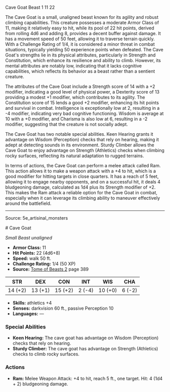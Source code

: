 <MonsterName/>Cave Goat</MonsterName>
<CreatureType/>Beast</CreatureType>
<CR/>1</CR>
<AC/>11</AC>
<HP/>22</HP>
<summary>The Cave Goat is a small, unaligned beast known for its agility and robust climbing capabilities. This creature possesses a moderate Armor Class of 11, making it relatively easy to hit, while its pool of 22 hit points, derived from rolling 4d6 and adding 8, provides a decent buffer against damage. It has a movement speed of 50 feet, allowing it to traverse terrain quickly. With a Challenge Rating of 1/4, it is considered a minor threat in combat situations, typically yielding 50 experience points when defeated. The Cave Goat's strengths lie in its physical attributes, particularly in Strength and Constitution, which enhance its resilience and ability to climb. However, its mental attributes are notably low, indicating that it lacks cognitive capabilities, which reflects its behavior as a beast rather than a sentient creature.</summary>

<detail>

The attributes of the Cave Goat include a Strength score of 14 with a +2 modifier, indicating a good level of physical power, a Dexterity score of 13 providing a modest +1 modifier, which contributes to its agility. The Constitution score of 15 lends a good +2 modifier, enhancing its hit points and survival in combat. Intelligence is exceptionally low at 2, resulting in a -4 modifier, indicating very bad cognitive functioning. Wisdom is average at 10 with a +0 modifier, and Charisma is also low at 6, resulting in a -2 modifier, suggesting that the creature is not socially adept.

The Cave Goat has two notable special abilities. Keen Hearing grants it advantage on Wisdom (Perception) checks that rely on hearing, making it adept at detecting sounds in its environment. Sturdy Climber allows the Cave Goat to enjoy advantage on Strength (Athletics) checks when climbing rocky surfaces, reflecting its natural adaptation to rugged terrains.

In terms of actions, the Cave Goat can perform a melee attack called Ram. This action allows it to make a weapon attack with a +4 to hit, which is a good modifier for hitting targets in close quarters. It has a reach of 5 feet, allowing it to engage nearby opponents, and on a successful hit, it deals 4 bludgeoning damage, calculated as 1d4 plus its Strength modifier of +2. This makes the Ram attack a reliable option for the Cave Goat in combat, especially when it can leverage its climbing ability to maneuver effectively around the battlefield.</detail>



---

Source: 5e_artisinal_monsters

<statblock>
# Cave Goat

*Small* *Beast* *unaligned*

- **Armor Class:** 11
- **Hit Points:** 22 (4d6+8)
- **Speed:** walk 50 ft.
- **Challenge Rating:** 1/4 (50 XP)
- **Source:** [Tome of Beasts 2](https://koboldpress.com/kpstore/product/tome-of-beasts-2-for-5th-edition) page 389

| STR | DEX | CON | INT | WIS | CHA |
| --- | --- | --- | --- | --- | --- |
| 14 (+2) | 13 (+1) | 15 (+2) | 2 (-4) | 10 (+0) | 6 (-2) |

- **Skills:** athletics +4
- **Senses:** darkvision 60 ft., passive Perception 10
- **Languages:** —

### Special Abilities

- **Keen Hearing:** The cave goat has advantage on Wisdom (Perception) checks that rely on hearing.
- **Sturdy Climber:** The cave goat has advantage on Strength (Athletics) checks to climb rocky surfaces.

### Actions

- **Ram:** Melee Weapon Attack: +4 to hit, reach 5 ft., one target. Hit: 4 (1d4 + 2) bludgeoning damage.


</statblock>


